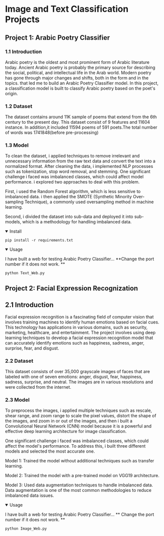# Image and Text Classification Projects


##  Project 1: Arabic Poetry Classifier

### 1.1 Introduction
Arabic poetry is the oldest and most prominent form of Arabic literature today. Ancient Arabic poetry is probably the primary source for describing the social, political, and intellectual life in the Arab world. Modern poetry has gone through major changes and shifts, both in the form and in the topics. that led me to build an Arabic Poetry Classifier model.
In this project, a classification model is built to classify Arabic poetry based on the poet's origin.


### 1.2 Dataset 
The dataset contains around 11K sample of poems that extend from the 6th century to the present day. This dataset consist of 9 features and 11604 instance. In addition,it included 11594 poems of 591 poets.The total number of words was 1741848(before pre-processing)

### 1.3 Model 
To clean the dataset, i applied techniques to remove irrelevant and unnecessary information from the raw text data and convert the text into a normalized format. After cleaning the data, i implemented NLP processes such as tokenization, stop word removal, and stemming. One significant challenge i faced was imbalanced classes, which could affect model performance. i explored two approaches to deal with this problem.

First, i used the Random Forest algorithm, which is less sensitive to imbalanced data. i then applied the SMOTE (Synthetic Minority Over-sampling Technique), a commonly used oversampling method in machine learning.

Second, i divided the dataset into sub-data and deployed it into sub-models, which is a methodology for handling imbalanced data.

<details open>
<summary>Install</summary>

```
pip install -r requirements.txt
```

</details>

<details open>
<summary>Usage</summary>

I have built a web for testing Arabic Poetry Classifier...
**Change the port number if it does not work. ** 
```
python Text_Web.py
```
</details>


##  Project 2: Facial Expression Recognization

## 2.1 Introduction

Facial expression recognition is a fascinating field of computer vision that involves training machines to identify human emotions based on facial cues. This technology has applications in various domains, such as security, marketing, healthcare, and entertainment. The project involves using deep learning techniques to develop a facial expression recognition model that can accurately identify emotions such as happiness, sadness, anger, surprise, fear, and disgust.

### 2.2 Dataset 
This dataset consists of over 35,000 grayscale images of faces that are labeled with one of seven emotions: anger, disgust, fear, happiness, sadness, surprise, and neutral. The images are in various resolutions and were collected from the internet.

### 2.3 Model 
To preprocess the images, i applied multiple techniques such as rescale, shear range, and zoom range to scale the pixel values, distort the shape of the images, and zoom in or out of the images, and then i built a Convolutional Neural Network (CNN) model because it is a powerful and effective deep learning architecture for image classification.

One significant challenge i faced was imbalanced classes, which could affect the model's performance. To address this, i built three different models and selected the most accurate one.

Model 1: Trained the model without additional techniques such as transfer learning.

Model 2: Trained the model with a pre-trained model on VGG19 architecture.

Model 3: Used data augmentation techniques to handle imbalanced data. Data augmentation is one of the most common methodologies to reduce imbalanced data issues.


<details open>
<summary>Usage</summary>

I have built a web for testing Arabic Poetry Classifier...
** Change the port number if it does not work. ** 
```
python Image_Web.py
```
</details>



